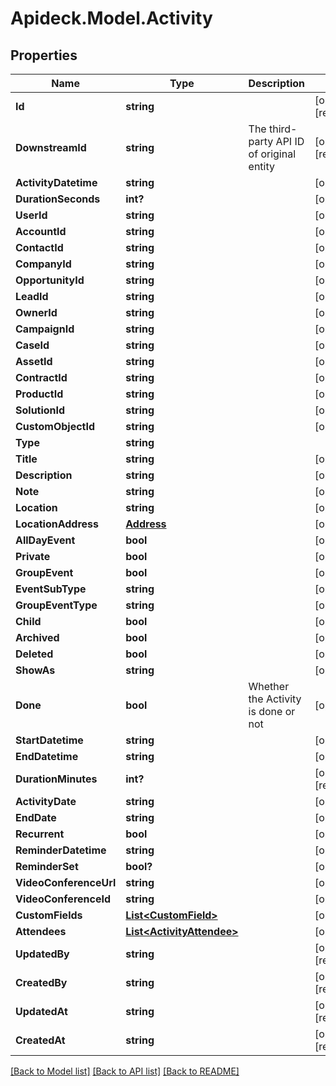 # Apideck.Model.Activity

## Properties

Name | Type | Description | Notes
------------ | ------------- | ------------- | -------------
**Id** | **string** |  | [optional] [readonly] 
**DownstreamId** | **string** | The third-party API ID of original entity | [optional] [readonly] 
**ActivityDatetime** | **string** |  | [optional] 
**DurationSeconds** | **int?** |  | [optional] 
**UserId** | **string** |  | [optional] 
**AccountId** | **string** |  | [optional] 
**ContactId** | **string** |  | [optional] 
**CompanyId** | **string** |  | [optional] 
**OpportunityId** | **string** |  | [optional] 
**LeadId** | **string** |  | [optional] 
**OwnerId** | **string** |  | [optional] 
**CampaignId** | **string** |  | [optional] 
**CaseId** | **string** |  | [optional] 
**AssetId** | **string** |  | [optional] 
**ContractId** | **string** |  | [optional] 
**ProductId** | **string** |  | [optional] 
**SolutionId** | **string** |  | [optional] 
**CustomObjectId** | **string** |  | [optional] 
**Type** | **string** |  | 
**Title** | **string** |  | [optional] 
**Description** | **string** |  | [optional] 
**Note** | **string** |  | [optional] 
**Location** | **string** |  | [optional] 
**LocationAddress** | [**Address**](Address.md) |  | [optional] 
**AllDayEvent** | **bool** |  | [optional] 
**Private** | **bool** |  | [optional] 
**GroupEvent** | **bool** |  | [optional] 
**EventSubType** | **string** |  | [optional] 
**GroupEventType** | **string** |  | [optional] 
**Child** | **bool** |  | [optional] 
**Archived** | **bool** |  | [optional] 
**Deleted** | **bool** |  | [optional] 
**ShowAs** | **string** |  | [optional] 
**Done** | **bool** | Whether the Activity is done or not | [optional] 
**StartDatetime** | **string** |  | [optional] 
**EndDatetime** | **string** |  | [optional] 
**DurationMinutes** | **int?** |  | [optional] [readonly] 
**ActivityDate** | **string** |  | [optional] 
**EndDate** | **string** |  | [optional] 
**Recurrent** | **bool** |  | [optional] 
**ReminderDatetime** | **string** |  | [optional] 
**ReminderSet** | **bool?** |  | [optional] 
**VideoConferenceUrl** | **string** |  | [optional] 
**VideoConferenceId** | **string** |  | [optional] 
**CustomFields** | [**List&lt;CustomField&gt;**](CustomField.md) |  | [optional] 
**Attendees** | [**List&lt;ActivityAttendee&gt;**](ActivityAttendee.md) |  | [optional] 
**UpdatedBy** | **string** |  | [optional] [readonly] 
**CreatedBy** | **string** |  | [optional] [readonly] 
**UpdatedAt** | **string** |  | [optional] [readonly] 
**CreatedAt** | **string** |  | [optional] [readonly] 

[[Back to Model list]](../README.md#documentation-for-models) [[Back to API list]](../README.md#documentation-for-api-endpoints) [[Back to README]](../README.md)

